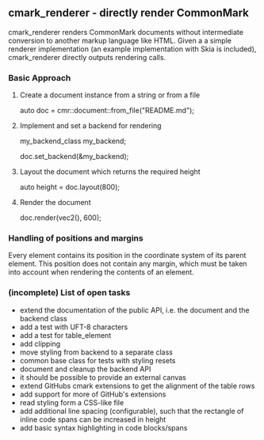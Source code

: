 ## cmark_renderer - directly render CommonMark

cmark_renderer renders CommonMark documents without intermediate conversion to another markup language like HTML.
Given a a simple renderer implementation (an example implementation with Skia is
included), cmark_renderer directly outputs rendering calls.

### Basic Approach
1. Create a document instance from a string or from a file


    auto doc = cmr::document::from_file("README.md");
    
2. Implement and set a backend for rendering


    my_backend_class my_backend;
    
    doc.set_backend(&my_backend);

2. Layout the document which returns the required height


    auto height = doc.layout(800);

3. Render the document


    doc.render(vec2(), 600);


### Handling of positions and margins
Every element contains its position in the coordinate system of its parent element. This
position does not contain any margin, which must be taken into account when rendering
the contents of an element.

### (incomplete) List of open tasks
- extend the documentation of the public API, i.e. the document
  and the backend class
- add a test with UFT-8 characters
- add a test for table_element
- add clipping
- move styling from backend to a separate class
- common base class for tests with styling resets
- document and cleanup the backend API
- it should be possible to provide an external canvas
- extend GitHubs cmark extensions to get the alignment of the table rows
- add support for more of GitHub's extensions
- read styling form a CSS-like file
- add additional line spacing (configurable), such that the rectangle of inline code spans
  can be increased in height
- add basic syntax highlighting in code blocks/spans
